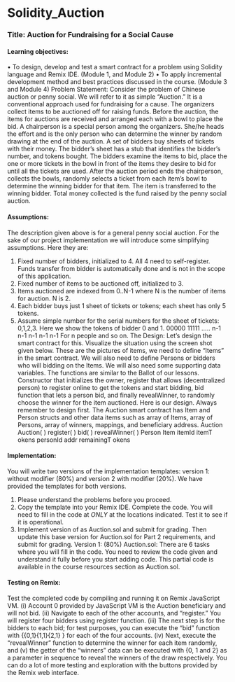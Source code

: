 # Solidity_Auction

### Title: Auction for Fundraising for a Social Cause
#### Learning objectives:
• To design, develop and test a smart contract for a problem using Solidity language and Remix IDE. (Module 1, and Module 2)
• To apply incremental development method and best practices discussed in the course. (Module 3 and Module 4)
Problem Statement:
Consider the problem of Chinese auction or penny social. We will refer to it as simple “Auction.” It is a conventional approach used for fundraising for a cause. The organizers collect items to be auctioned off for raising funds. Before the auction, the items for auctions are received and arranged each with a bowl to place the bid. A chairperson is a special person among the organizers. She/he heads the effort and is the only person who can determine the winner by random drawing at the end of the auction. A set of bidders buy sheets of tickets with their money. The bidder’s sheet has a stub that identifies the bidder’s number, and tokens bought.
The bidders examine the items to bid, place the one or more tickets in the bowl in front of the items they desire to bid for until all the tickets are used. After the auction period ends the chairperson, collects the bowls, randomly selects a ticket from each item’s bowl to determine the winning bidder for that item. The item is transferred to the winning bidder. Total money collected is the fund raised by the penny social auction.
#### Assumptions:
The description given above is for a general penny social auction. For the sake of our project implementation we will introduce some simplifying assumptions. Here they are:
1. Fixed number of bidders, initialized to 4. All 4 need to self-register. Funds transfer from bidder is automatically done and is not in the scope of this application.
2. Fixed number of items to be auctioned off, initialized to 3.
3. Items auctioned are indexed from 0..N-1 where N is the number of items for auction. N is 2.
4. Each bidder buys just 1 sheet of tickets or tokens; each sheet has only 5 tokens.
5. Assume simple number for the serial numbers for the sheet of tickets: 0,1,2,3. Here we show the
tokens of bidder 0 and 1.
00000 11111 ..... n-1 n-1 n-1 n-1 n-1 For n people and so on.
The Design:
Let’s design the smart contract for this. Visualize the situation using the screen shot given below.
These are the pictures of items, we need to define “Items” in the smart contract. We will also need to define Persons or bidders who will bidding on the Items. We will also need some supporting data variables.
The functions are similar to the Ballot of our lessons. Constructor that initializes the owner, register that allows (decentralized person) to register online to get the tokens and start bidding, bid function that lets a person bid, and finally revealWinner, to randomly choose the winner for the item auctioned. Here is our design. Always remember to design first. The Auction smart contract has Item and Person structs and other data items such as array of Items, array of Persons, array of winners, mappings, and beneficiary address.
   Auction
   Auction( )
 register( )
   bid( )
revealWinner( )
    Person
 Item
  itemId
itemT okens
      personId
 addr
remainingT okens
   
#### Implementation:
You will write two versions of the implementation templates: version 1: without modifier (80%) and version 2 with modifier (20%). We have provided the templates for both versions.
1. Please understand the problems before you proceed.
2. Copy the template into your Remix IDE. Complete the code. You will need to fill in the code at
*ONLY* at the locations indicated. Test it to see if it is operational.
3. Implement version of as Auction.sol and submit for grading. Then update this base version for
Auction.sol for Part 2 requirements, and submit for grading.
Version 1: (80%) Auction.sol: There are 6 tasks where you will fill in the code. You need to review the code given and understand it fully before you start adding code. This partial code is available in the course resources section as Auction.sol.
#### Testing on Remix:
Test the completed code by compiling and running it on Remix JavaScript VM. (i) Account 0 provided by JavaScript VM is the Auction beneficiary and will not bid. (ii) Navigate to each of the other accounts, and “register.” You will register four bidders using register function. (iii) The next step is for the bidders to each bid; for test purposes, you can execute the “bid” function with {{0,1}{1,1}{2,1} } for each of the four accounts. (iv) Next, execute the “revealWinner” function to determine the winner for each item randomly, and (v) the getter of the “winners” data can be executed with {0, 1 and 2} as a parameter in sequence to reveal the winners of the draw respectively. You can do a lot of more testing and exploration with the buttons provided by the Remix web interface.
